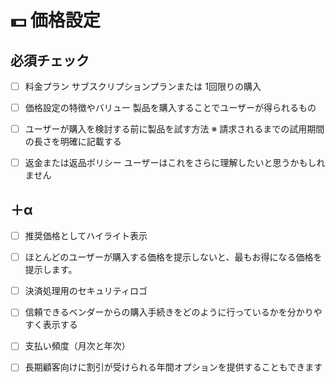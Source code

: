 # 💵 価格設定

## 必須チェック

- [ ] 料金プラン
サブスクリプションプランまたは 1回限りの購入

- [ ] 価格設定の特徴やバリュー
製品を購入することでユーザーが得られるもの

- [ ] ユーザーが購入を検討する前に製品を試す方法
※ 請求されるまでの試用期間の長さを明確に記載する

- [ ] 返金または返品ポリシー
ユーザーはこれをさらに理解したいと思うかもしれません

## ＋α

- [ ] 推奨価格としてハイライト表示

- [ ] ほとんどのユーザーが購入する価格を提示しないと、最もお得になる価格を提示します。

- [ ] 決済処理用のセキュリティロゴ

- [ ] 信頼できるベンダーからの購入手続きをどのように行っているかを分かりやすく表示する

- [ ] 支払い頻度（月次と年次）

- [ ] 長期顧客向けに割引が受けられる年間オプションを提供することもできます
